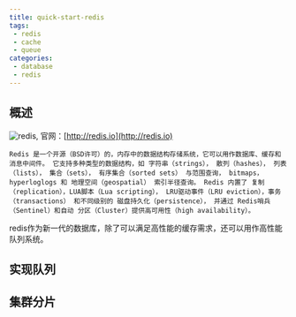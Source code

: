 ```yaml
---
title: quick-start-redis
tags:
 - redis
 - cache
 - queue
categories:
 - database
 - redis
---
```


## 概述 ##
![redis](http://redis.io/images/redis-white.png),
官网：[http://redis.io](http://redis.io)
```
Redis 是一个开源（BSD许可）的，内存中的数据结构存储系统，它可以用作数据库、缓存和消息中间件。 它支持多种类型的数据结构，如 字符串（strings）， 散列（hashes）， 列表（lists）， 集合（sets）， 有序集合（sorted sets） 与范围查询， bitmaps， hyperloglogs 和 地理空间（geospatial） 索引半径查询。 Redis 内置了 复制（replication），LUA脚本（Lua scripting）， LRU驱动事件（LRU eviction），事务（transactions） 和不同级别的 磁盘持久化（persistence）， 并通过 Redis哨兵（Sentinel）和自动 分区（Cluster）提供高可用性（high availability）。
```
redis作为新一代的数据库，除了可以满足高性能的缓存需求，还可以用作高性能队列系统。

## 实现队列 ##

## 集群分片 ##
